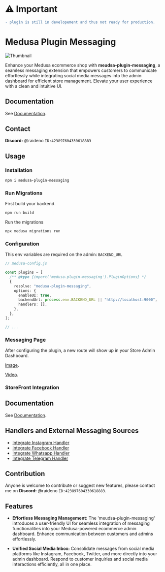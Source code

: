 # ⚠️ Important

```diff
- plugin is still in developement and thus not ready for production.
```

# Medusa Plugin Messaging

![Thumbnail](./assets/plugin-thumbnail.png)

Enhance your Medusa ecommerce shop with **meudsa-plugin-messaging**, a seamless messaging extension that empowers customers to communicate effortlessly while integrating social media messages into the admin dashboard for efficient store management. Elevate your user experience with a clean and intuitive UI.

## Documentation

See [Documentation](https://medusa-plugin-messaging.raideno.xyz).

## Contact

**Discord:** @raideno `ID:423897604330618883`

## Usage

### Installation

```bash
npm i medusa-plugin-messaging
```

### Run Migrations

First build your backend.

```bash
npm run build
```

Run the migrations

```bash
npx medusa migrations run
```

### Configuration

This env variables are required on the admin: `BACKEND_URL`

```ts
// medusa-config.js

const plugins = [
  /** @type {import('medusa-plugin-messaging').PluginOptions} */
  {
    resolve: "medusa-plugin-messaging",
    options: {
      enableUI: true,
      backendUrl: process.env.BACKEND_URL || "http://localhost:9000",
      handlers: [],
    },
  },
];

// ...
```

### Messaging Page

After configuring the plugin, a new route will show up in your Store Admin Dashboard.

[Image]().

[Video]().

### StoreFront Integration

## Documentation

See [Documentation](https://medusa-plugin-messaging.raideno.xyz).

## Handlers and External Messaging Sources

- [Integrate Instagram Handler](https://medusa-plugin-messaging.raideno.xyz)
- [Integrate Facebook Handler](https://medusa-plugin-messaging.raideno.xyz)
- [Integrate Whatsapp Handler](https://medusa-plugin-messaging.raideno.xyz)
- [Integrate Telegram Handler](https://medusa-plugin-messaging.raideno.xyz)

## Contribution

Anyone is welcome to contribute or suggest new features, please contact me on **Discord:** @raideno `ID:423897604330618883`.

## Features

- **Effortless Messaging Management:** The 'meudsa-plugin-messaging' introduces a user-friendly UI for seamless integration of messaging functionalities into your Medusa-powered ecommerce admin dashboard. Enhance communication between customers and admins effortlessly.

- **Unified Social Media Inbox:** Consolidate messages from social media platforms like Instagram, Facebook, Twitter, and more directly into your admin dashboard. Respond to customer inquiries and social media interactions efficiently, all in one place.
